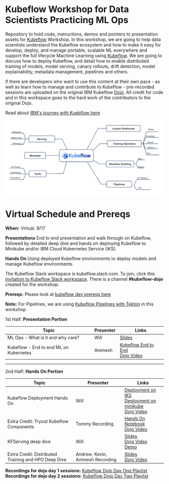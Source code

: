 # Kubeflow Workshop for Data Scientists Practicing ML Ops
Repository to hold code, instructions, demos and pointers to presentation assets for [Kubeflow](https://github.com/kubeflow) Workshop. In this workshop, we are going to help data scientists understand the Kubeflow ecosystem and how to  make it easy for develop, deploy, and manage portable, scalable ML everywhere and support the full lifecycle Machine Learning using [Kubeflow](https://www.kubeflow.org/). We are going to discuss how to deploy Kubeflow, and detail how to enable distributed training of models, model serving, canary rollouts, drift detection, model explainability, metadata management, pipelines and others.

If there are developers who want to use this content at their own pace - as well as learn how to manage and contribute to Kubeflow - pre-recorded sessions are uploaded on the original IBM Kubeflow [Dojo](https://github.com/IBM/KubeflowDojo). All credit for code and in this workspace goes to the hard work of the contributors to the original Dojo.

Read about [IBM's journey with Kuebflow here](https://developer.ibm.com/blogs/kubeflow-and-ibm-an-open-source-journey-to-10/)

![kubeflow-dojo](images/kubeflow-dojo.png)

# Virtual Schedule and Prereqs

**When:** Virtual. 9/17

**Presentations** End to end presentation and walk through on Kubeflow, followed by detailed deep dive and hands on deploying Kubeflow to Minikube and/or IBM Cloud Kubernetes Service (IKS).

**Hands On** Using deployed Kubeflow environments to deploy models and manage Kubeflow environments.

The Kubeflow Slack workspace is kubeflow.slack.com. To join, click this [invitation to Kubeflow Slack workspace](https://join.slack.com/t/kubeflow/shared_invite/zt-cpr020z4-PfcAue_2nw67~iIDy7maAQ). There is a channel **#kubeflow-dojo** created for the workshop.

**Prereqs:** Please look at [kubeflow dev prereqs here](https://github.com/IBM/KubeflowDojo/blob/master/prereqs.md)

**Note:** For Pipelines, we are using [Kubeflow Pipelines with Tekton](https://github.com/kubeflow/kfp-tekton) in this workshop

1st Half: **Presentation Portion**

|Topic|Presenter|Links|
|---|---|---|
|ML Ops - What is it and why care?|Will|[Slides](https://higherlogicdownload.s3.amazonaws.com/IMWUC/UploadedImages/12f13a33-bced-4573-8dd7-be58d519757c/MLOps.pdf)|
|Kubeflow - End to end ML on Kubernetes|Animesh|[Kubeflow End to End](https://www.slideshare.net/AnimeshSingh/end-to-end-machine-learning-using-kubeflowbuild-train-deploy-and-manage)<br>[Dojo Video](https://www.youtube.com/watch?v=TenRufHdK8o)|


<hr>

2nd Half: **Hands On Portion**

|Topic|Presenter|Links|
|---|---|---|
|Kubeflow Deployment Hands On|Will|[Deployment on IKS](HandsOn/Deployment/kubeflow-on-iks.md)<br>[Deployment on minikube](HandsOn/Deployment/kubeflow-on-minikube.md)<br>[Dojo Video](https://www.youtube.com/watch?v=8SrTTokXEvw)|
|Extra Credit: Tryout Kubeflow Components |Tommy Recording| [Hands On Notebook](/HandsOn/day1)<br>[Dojo Video](https://www.youtube.com/watch?v=0UHGghi3ChA&list=PLmzRWLV1CK_wzDbhB95nImDyaiNrrOg8S&index=7)|
|KFServing deep dive|Will|[Slides](https://www.slideshare.net/AnimeshSingh/kfserving-serverless-model-inferencing-236725227)<br>[Dojo Video](https://www.youtube.com/watch?v=VN2htoRSUzY&list=PLmzRWLV1CK_zYzciXjUrK2IRi3sZzshNl&index=4)<br>[Demo](/demo-materials/day2-kfs)|
|Extra Credit: Distributed Training and HPO Deep Dive |Andrew, Kevin, Animesh Recording|[Slides](https://www.slideshare.net/AnimeshSingh/kubeflow-distributed-training-and-hpo)<br>[Dojo Video](https://www.youtube.com/watch?v=KJFOlhD3L1E&list=PLmzRWLV1CK_zYzciXjUrK2IRi3sZzshNl&index=5)|

**Recordings for dojo day 1 sessions:** [Kubeflow Dojo Day One Playlist](https://www.youtube.com/playlist?list=PLmzRWLV1CK_wzDbhB95nImDyaiNrrOg8S)<br>
**Recordings for dojo day 2 sessions:** [Kubeflow Dojo Day Two Playlist](https://www.youtube.com/playlist?list=PLmzRWLV1CK_zYzciXjUrK2IRi3sZzshNl)
